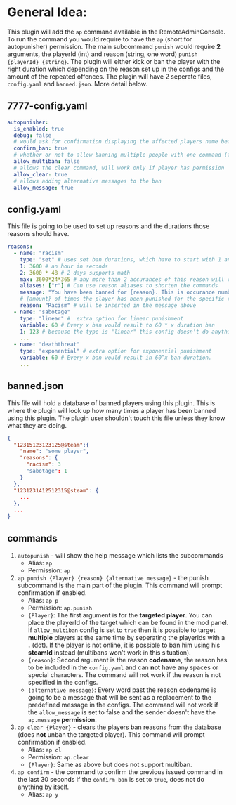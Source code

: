 # General Idea:
This plugin will add the `ap` command available in the RemoteAdminConsole. To run the command you would require to have the `ap` (short for autopunisher) permission. The main subcommand `punish` would require **2** arguments, the playerId (int) and reason (string, one word) `punish {playerId} {string}`. The plugin will either kick or ban the player with the right duration which depending on the reason set up in the configs and the amount of the repeated offences. The plugin will have 2 seperate files, `config.yaml` and `banned.json`. More detail below.

## 7777-config.yaml
```yaml
autopunisher:
  is_enabled: true
  debug: false
  # would ask for confirmation displaying the affected players name before issuing a ban
  confirm_ban: true
  # whether or not to allow banning multiple people with one command (format: punish {playerId}.{playerId}... {reason})
  allow_multiban: false
  # allows the clear command, will work only if player has permission
  allow_clear: true
  # allows adding alternative messages to the ban
  allow_message: true
```
## config.yaml
This file is going to be used to set up reasons and the durations those reasons should have.
```yaml
reasons:
  - name: "racism"
    type: "set" # uses set ban durations, which have to start with 1 and end with max.
    1: 3600 # an hour in seconds
    2: 3600 * 48 # 2 days supports math
    max: 3600*24*365 # any more than 2 accurances of this reason will result in a 1 year ban
    aliases: ["r"] # Can use reason aliases to shorten the commands
    message: "You have been banned for {reason}. This is occurance number {amount} therefore the ban duration is {duration}"
    # {amount} of times the player has been punished for the specific reason, {duration} is how long the player will be banned for.
    reason: "Racism" # will be inserted in the message above
  - name: "sabotage"
    type: "linear" #  extra option for linear punishment
    variable: 60 # Every x ban would result to 60 * x duration ban
    1: 123 # because the type is "linear" this config doesn't do anything (but will be saved incase you want to change the type)
    ...
  - name: "deaththreat"
    type: "exponential" # extra option for exponential punishment
    variable: 60 # Every x ban would result in 60^x ban duration.
    ...
```
## banned.json
This file will hold a database of banned players using this plugin. This is where the plugin will look up how many times a player has been banned using this plugin. The plugin user shouldn't touch this file unless they know what they are doing.
```json
{
  "12315123123125@steam":{
    "name": "some player",
    "reasons": {
      "racism": 3
      "sabotage": 1
    }
  },
  "1231231412512315@steam": {
    ...
  },
  ...
}
```
## commands
1. `autopunish` - will show the help message which lists the subcommands
   * Alias: `ap`
   * Permission: `ap`
2. `ap punish {Player} {reason} {alternative message}` - the punish subcommand is the main part of the plugin. This command will prompt confirmation if enabled.
   * Alias: `ap p`
   * Permission: `ap.punish`
   * `{Player}`: The first argument is for the **targeted player**. You can place the playerId of the target which can be found in the mod panel. If `allow_multiban` config is set to `true` then it is possible to target **multiple** players at the same time by seperating the playerIds with a **.** (dot). If the player is not online, it is possible to ban him using his **steamId** instead (multibans won't work in this situation).
   * `{reason}`: Second argument is the reason **codename**, the reason has to be included in the `config.yaml` and can **not** have any spaces or special characters. The command will not work if the reason is not specified in the configs.
   * `{alternative message}`: Every word past the reason codename is going to be a message that will be sent as a replacement to the predefined message in the configs. The command will not work if the `allow_message` is set to false and the sender doesn't have the `ap.message` **permission**.
3. `ap clear {Player}` - clears the players ban reasons from the database (does **not** unban the targeted player). This command will prompt confirmation if enabled.
   * Alias: `ap cl`
   * Permission: `ap.clear`
   * `{Player}`: Same as above but does not support multiban.
4. `ap confirm` - the command to confirm the previous issued command in the last 30 seconds if the `confirm_ban` is set to `true`, does not do anything by itself.
   * Alias: `ap y`
